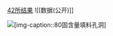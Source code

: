 [42所结果](file:///D:\work\实验结果\42所\42所.zip)
![[数据(公开)]]

![](D:\work\实验结果\42所\80填料孔洞.png)[img-caption::80固含量填料孔洞]
